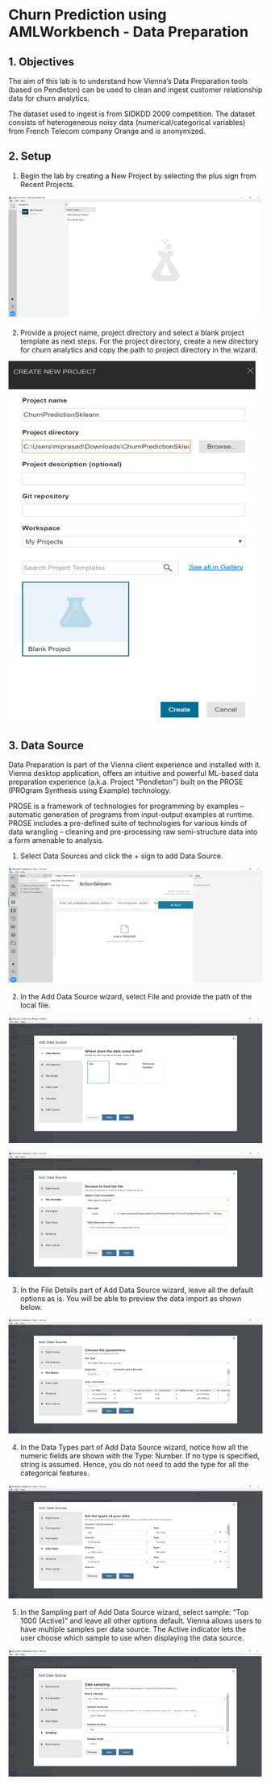# Churn Prediction using AMLWorkbench - Data Preparation

## 1. Objectives

The aim of this lab is to understand how Vienna’s Data Preparation tools (based on Pendleton) can be used to clean and ingest customer relationship data for churn analytics.

The dataset used to ingest is from SIDKDD 2009 competition. The dataset consists of heterogeneous noisy data (numerical/categorical variables) from French Telecom company Orange and is anonymized.

## 2. Setup

1.	Begin the lab by creating a New Project by selecting the plus sign from Recent Projects.

![New Project](https://github.com/SRIVIDYAMEDURI/Deep-Learning/blob/master/Images/New%20Project.png)

2.	Provide a project name, project directory and select a blank project template as next steps. For the project directory, create a new directory for churn analytics and copy the path to project directory in the wizard.

![Project Name](https://github.com/SRIVIDYAMEDURI/Deep-Learning/blob/master/Images/Project%20Name.png)

## 3. Data Source

Data Preparation is part of the Vienna client experience and installed with it. Vienna desktop application, offers an intuitive and powerful ML-based data preparation experience (a.k.a. Project "Pendleton") built on the PROSE (PROgram Synthesis using Example) technology.

PROSE is a framework of technologies for programming by examples – automatic generation of programs from input-output examples at runtime. PROSE includes a pre-defined suite of technologies for various kinds of data wrangling – cleaning and pre-processing raw semi-structure data into a form amenable to analysis.

1.	Select Data Sources and click the + sign to add Data Source.

![Add Data Source](https://github.com/SRIVIDYAMEDURI/Deep-Learning/blob/master/Images/Add%20Data%20Source.png)

2.	In the Add Data Source wizard, select File and provide the path of the local file.

![Local File](https://github.com/SRIVIDYAMEDURI/Deep-Learning/blob/master/Images/Local%20File.png)

![Find File](https://github.com/SRIVIDYAMEDURI/Deep-Learning/blob/master/Images/Find%20Files.png)

3.	In the File Details part of Add Data Source wizard, leave all the default options as is. You will be able to preview the data import as shown below.

![File Details](https://github.com/SRIVIDYAMEDURI/Deep-Learning/blob/master/Images/File%20Details.png)

4.	In the Data Types part of Add Data Source wizard, notice how all the numeric fields are shown with the Type: Number. If no type is specified, string is assumed. Hence, you do not need to add the type for all the categorical features.

![Data Types](https://github.com/SRIVIDYAMEDURI/Deep-Learning/blob/master/Images/Data%20Types.png)

5.	In the Sampling part of Add Data Source wizard, select sample: “Top 1000 (Active)” and leave all other options default. Vienna allows users to have multiple samples per data source. The Active indicator lets the user choose which sample to use when displaying the data source.

![Sampling part](https://github.com/SRIVIDYAMEDURI/Deep-Learning/blob/master/Images/Sampling%20part.png)

